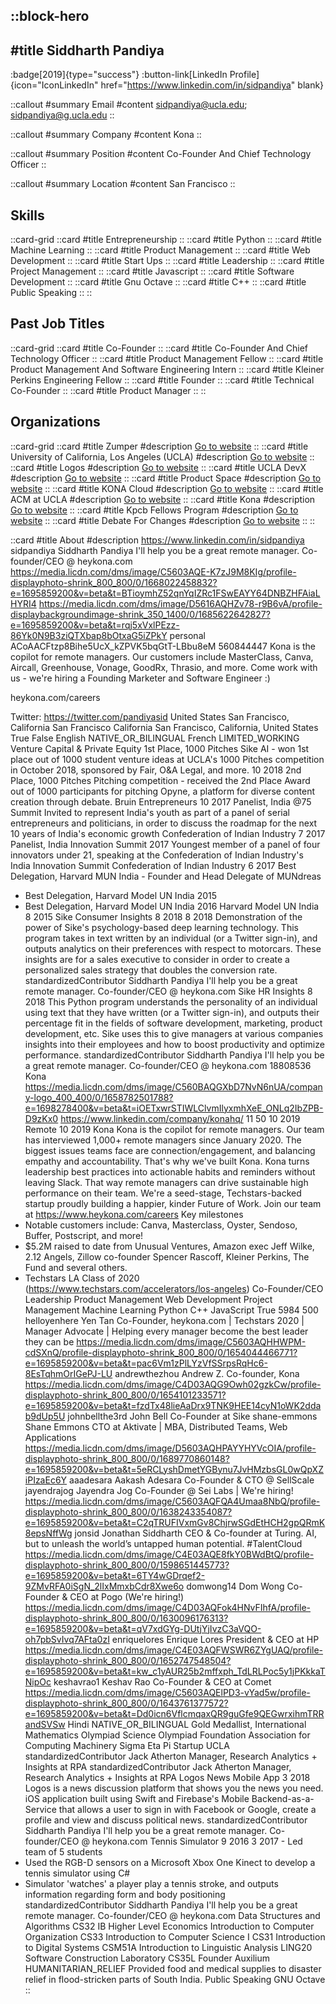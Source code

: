 ::block-hero
---
#title
Siddharth Pandiya
---

:badge[2019]{type="success"}
:button-link[LinkedIn Profile]{icon="IconLinkedIn" href="https://www.linkedin.com/in/sidpandiya" blank}

::callout
#summary
Email
#content
sidpandiya@ucla.edu; sidpandiya@g.ucla.edu
::

::callout
#summary
Company
#content
Kona
::

::callout
#summary
Position
#content
Co-Founder And Chief Technology Officer
::

::callout
#summary
Location
#content
San Francisco
::

## Skills
::card-grid
::card
#title
Entrepreneurship
::
::card
#title
Python
::
::card
#title
Machine Learning
::
::card
#title
Product Management
::
::card
#title
Web Development
::
::card
#title
Start Ups
::
::card
#title
Leadership
::
::card
#title
Project Management
::
::card
#title
Javascript
::
::card
#title
Software Development
::
::card
#title
Gnu Octave
::
::card
#title
C++
::
::card
#title
Public Speaking
::
::

## Past Job Titles
::card-grid
::card
#title
Co-Founder
::
::card
#title
Co-Founder And Chief Technology Officer
::
::card
#title
Product Management Fellow
::
::card
#title
Product Management And Software Engineering Intern
::
::card
#title
Kleiner Perkins Engineering Fellow
::
::card
#title
Founder
::
::card
#title
Technical Co-Founder
::
::card
#title
Product Manager
::
::

## Organizations
::card-grid
::card
#title
Zumper
#description
[Go to website](zumper.com)
::
::card
#title
University of California, Los Angeles (UCLA)
#description
[Go to website](ucla.edu)
::
::card
#title
Logos
#description
[Go to website](logosnews.tech)
::
::card
#title
UCLA DevX
#description
[Go to website](ucladevx.com)
::
::card
#title
Product Space
#description
[Go to website](productspace.org)
::
::card
#title
KONA Cloud
#description
[Go to website](konacloud.io)
::
::card
#title
ACM at UCLA
#description
[Go to website](acm.cs.ucla.edu)
::
::card
#title
Kona
#description
[Go to website](heykona.com)
::
::card
#title
Kpcb Fellows Program
#description
[Go to website](kpcbfellows.com)
::
::card
#title
Debate For Changes
#description
[Go to website](debate4change.com)
::
::

::card
#title
About
#description
https://www.linkedin.com/in/sidpandiya sidpandiya Siddharth Pandiya I'll help you be a great remote manager. Co-founder/CEO @ heykona.com https://media.licdn.com/dms/image/C5603AQE-K7zJ9M8KIg/profile-displayphoto-shrink_800_800/0/1668022458832?e=1695859200&v=beta&t=BTioymhZ52qnYqIZRc1FSwEAYY64DNBZHFAiaLHYRI4 https://media.licdn.com/dms/image/D5616AQHZv78-r9B6vA/profile-displaybackgroundimage-shrink_350_1400/0/1685622642827?e=1695859200&v=beta&t=rqj5xVxlPEzz-86Yk0N9B3ziQTXbap8bOtxaG5iZPkY personal ACoAACFtzp8Bihe5UcX_kZPVK5bqGtT-LBbu8eM 560844447 Kona is the copilot for remote managers. Our customers include MasterClass, Canva, Aircall, Greenhouse, Vonage, GoodRx, Thrasio, and more. Come work with us - we're hiring a Founding Marketer and Software Engineer :)

heykona.com/careers

Twitter: https://twitter.com/pandiyasid United States San Francisco, California San Francisco California San Francisco, California, United States True False English NATIVE_OR_BILINGUAL French LIMITED_WORKING Venture Capital & Private Equity 1st Place, 1000 Pitches Sike AI - won 1st place out of 1000 student venture ideas at UCLA's 1000 Pitches competition in October 2018, sponsored by Fair, O&A Legal, and more. 10 2018 2nd Place, 1000 Pitches Pitching competition - received the 2nd Place Award out of 1000 participants for pitching Opyne, a platform for diverse content creation through debate. Bruin Entrepreneurs 10 2017 Panelist, India @75 Summit Invited to represent India's youth as part of a panel of serial entrepreneurs and politicians, in order to discuss the roadmap for the next 10 years of India's economic growth Confederation of Indian Industry 7 2017 Panelist, India Innovation Summit 2017 Youngest member of a panel of four innovators under 21, speaking at the Confederation of Indian Industry's India Innovation Summit Confederation of Indian Industry 6 2017 Best Delegation, Harvard MUN India - Founder and Head Delegate of MUNdreas
- Best Delegation, Harvard Model UN India 2015
- Best Delegation, Harvard Model UN India 2016 Harvard Model UN India 8 2015 Sike Consumer Insights 8 2018 8 2018 Demonstration of the power of Sike's psychology-based deep learning technology. This program takes in text written by an individual (or a Twitter sign-in), and outputs analytics on their preferences with respect to motorcars. These insights are for a sales executive to consider in order to create a personalized sales strategy that doubles the conversion rate. standardizedContributor Siddharth Pandiya I'll help you be a great remote manager. Co-founder/CEO @ heykona.com Sike HR Insights 8 2018 This Python program understands the personality of an individual using text that they have written (or a Twitter sign-in), and outputs their percentage fit in the fields of software development, marketing, product development, etc. Sike uses this to give managers at various companies insights into their employees and how to boost productivity and optimize performance. standardizedContributor Siddharth Pandiya I'll help you be a great remote manager. Co-founder/CEO @ heykona.com 18808536 Kona https://media.licdn.com/dms/image/C560BAQGXbD7NvN6nUA/company-logo_400_400/0/1658782501788?e=1698278400&v=beta&t=iOETxwrSTIWLClvmIlyxmhXeE_ONLq2IbZPB-D9zKx0 https://www.linkedin.com/company/konahq/ 11 50 10 2019 Remote 10 2019 Kona Kona is the copilot for remote managers.
Our team has interviewed 1,000+ remote managers since January 2020. The biggest issues teams face are connection/engagement, and balancing empathy and accountability.
That's why we've built Kona. Kona turns leadership best practices into actionable habits and reminders without leaving Slack. That way remote managers can drive sustainable high performance on their team.
We're a seed-stage, Techstars-backed startup proudly building a happier, kinder Future of Work. Join our team at https://www.heykona.com/careers
Key milestones
- Notable customers include: Canva, Masterclass, Oyster, Sendoso, Buffer, Postscript, and more!
- $5.2M raised to date from Unusual Ventures, Amazon exec Jeff Wilke, 2.12 Angels, Zillow co-founder Spencer Rascoff, Kleiner Perkins, The Fund and several others.
- Techstars LA Class of 2020 (https://www.techstars.com/accelerators/los-angeles) Co-Founder/CEO Leadership Product Management Web Development Project Management Machine Learning Python C++ JavaScript True 5984 500 helloyenhere Yen Tan Co-Founder, heykona.com | Techstars 2020 | Manager Advocate | Helping every manager become the best leader they can be https://media.licdn.com/dms/image/C5603AQHHWPM-cdSXnQ/profile-displayphoto-shrink_800_800/0/1654044466771?e=1695859200&v=beta&t=pac6Vm1zPlLYzVfSSrpsRqHc6-8EsTqhmOrIGePJ-LU andrewthezhou Andrew Z. Co-founder, Kona https://media.licdn.com/dms/image/C4D03AQG9Owh02gzkCw/profile-displayphoto-shrink_800_800/0/1654101233571?e=1695859200&v=beta&t=fzdTx48lieAaDrx9TNK9HEE14cyN1oWK2ddab9dUp5U johnbellthe3rd John Bell Co-Founder at Sike shane-emmons Shane Emmons CTO at Aktivate | MBA, Distributed Teams, Web Applications https://media.licdn.com/dms/image/D5603AQHPAYYHYVcOIA/profile-displayphoto-shrink_800_800/0/1689770860148?e=1695859200&v=beta&t=5eRCLyshDmetYGBynu7JvHMzbsGL0wQpXZiPIzaEc6Y aaadesara Aakash Adesara Co-Founder & CTO @ SellScale jayendrajog Jayendra Jog Co-Founder @ Sei Labs | We're hiring! https://media.licdn.com/dms/image/C5603AQFQA4Umaa8NbQ/profile-displayphoto-shrink_800_800/0/1638243354087?e=1695859200&v=beta&t=C2qTRUFIVxmGv8ChjrwSGdEtHCH2gpQRmK8epsNffWg jonsid Jonathan Siddharth CEO & Co-founder at Turing. AI, but to unleash the world’s untapped human potential. #TalentCloud https://media.licdn.com/dms/image/C4E03AQE8fkY0BWdBtQ/profile-displayphoto-shrink_800_800/0/1598651445773?e=1695859200&v=beta&t=6TY4wGDrqef2-9ZMvRFA0iSgN_2lIxMmxbCdr8Xwe6o domwong14 Dom Wong Co-Founder & CEO at Pogo (We're hiring!) https://media.licdn.com/dms/image/C4D03AQFok4HNvFIhfA/profile-displayphoto-shrink_800_800/0/1630096176313?e=1695859200&v=beta&t=qV7xdGYg-DUtjYjIvzC3aVQO-oh7pbSvIvq7AFta0zI enriquelores Enrique Lores President & CEO at HP https://media.licdn.com/dms/image/C4E03AQFWSWR6ZYgUAQ/profile-displayphoto-shrink_800_800/0/1652747548504?e=1695859200&v=beta&t=kw_c1yAUR25b2mffxph_TdLRLPoc5y1jPKkkaTNipOc keshavrao1 Keshav Rao Co-Founder & CEO at Comet https://media.licdn.com/dms/image/C5603AQElPD3-vYad5w/profile-displayphoto-shrink_800_800/0/1643761377572?e=1695859200&v=beta&t=Dd0icn6VflcmqaxQR9guGfe9QEGwrxihmTRRandSVSw Hindi NATIVE_OR_BILINGUAL Gold Medallist, International Mathematics Olympiad Science Olympiad Foundation Association for Computing Machinery Sigma Eta Pi Startup UCLA standardizedContributor Jack Atherton Manager, Research Analytics + Insights at RPA standardizedContributor Jack Atherton Manager, Research Analytics + Insights at RPA Logos News Mobile App 3 2018 Logos is a news discussion platform that shows you the news you need. iOS application built using Swift and Firebase's Mobile Backend-as-a-Service that allows a user to sign in with Facebook or Google, create a profile and view and discuss political news. standardizedContributor Siddharth Pandiya I'll help you be a great remote manager. Co-founder/CEO @ heykona.com Tennis Simulator 9 2016 3 2017 - Led team of 5 students
- Used the RGB-D sensors on a Microsoft Xbox One Kinect to develop a tennis simulator using C#
- Simulator 'watches' a player play a tennis stroke, and outputs information regarding form and body positioning standardizedContributor Siddharth Pandiya I'll help you be a great remote manager. Co-founder/CEO @ heykona.com Data Structures and Algorithms CS32 IB Higher Level Economics Introduction to Computer Organization CS33 Introduction to Computer Science I CS31 Introduction to Digital Systems CSM51A Introduction to Linguistic Analysis LING20 Software Construction Laboratory CS35L Founder Auxilium HUMANITARIAN_RELIEF Provided food and medical supplies to disaster relief in flood-stricken parts of South India. Public Speaking GNU Octave
::
